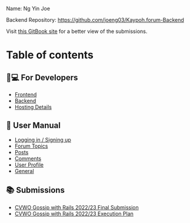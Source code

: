 Name: Ng Yin Joe

Backend Repository: https://github.com/joeng03/Kaypoh.forum-Backend

Visit [this GitBook site](https://joeng03.gitbook.io/kaypoh.forum/) for a better view of the submissions.

# Table of contents

## 👩💻 For Developers

-   [Frontend](for-developers/frontend.md)
-   [Backend](for-developers/backend.md)
-   [Hosting Details](for-developers/hosting-details.md)

## 📜 User Manual

-   [Logging in / Signing up](user-manual/logging-in-signing-up.md)
-   [Forum Topics](user-manual/forum-topics.md)
-   [Posts](user-manual/posts.md)
-   [Comments](user-manual/comments.md)
-   [User Profile](user-manual/user-profile.md)
-   [General](user-manual/general.md)

## 📚 Submissions

-   [CVWO Gossip with Rails 2022/23 Final Submission](submissions/cvwo-gossip-with-rails-2022-23-final-submission.md)
-   [CVWO Gossip with Rails 2022/23 Execution Plan](submissions/cvwo-gossip-with-rails-2022-23-execution-plan.md)
